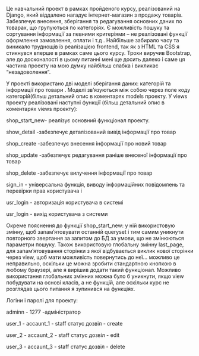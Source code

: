 Це навчальний проект в рамках пройденого курсу, реалізований на Django, який віддалено нагадує інтернет-магазин з продажу товарів. Забезпечує внесення, зберігання та редагування основних даних по товарах, що групуються по категоріях. Є можливість пошуку  та сортування інформації за певними критеріями – не реалізовані функції оформлення замовлення, оплати і т.д .  Найбільше забирало часу та виникало  труднощів із реалізацією frontend, так як з HTML та CSS я стикнувся вперше в рамках саме цього курсу.
Трохи виручив Bootstrap, але до досконалості в цьому питанні мені ще досить далеко і саме ця частина проекту на мою думку  найбільш слабка і викликає “незадоволення”.

У проекті використано  дві моделі зберігання даних: категорій та інформації про товари . Моделі зв’язуютьcя між собою через поле коду категорій(більш детальний опис в коментарях models проекту. 
У views проекту реалізовані наступні функції (більш детальний опис в коментарях views проекту):

shop_start_new-  реалізує основний функціонал проекту.

show_detail -забезпечує деталізований вивід інформації про товар

shop_create -забезпечує внесення інформації про новий товар

shop_update -забезпечує редагування раніше внесеної інформації про товар

shop_delete -забезпечує вилучення інформації про товар

sign_in - універсальна функція,  виводу інформаційних повідомлень  та перевірки прав користувача і

usr_login - авторизація користувача в системі

usr_login - вихід користувача з системи
 
Окреме пояснення до функції shop_start_new:
у ній  використовую змінну, щоб запам’ятовувати останній queryset і тим самим уникнути повторного  звертання за запитом до БД за умови, що не змінюються параметри пошуку.
Також використовую глобальну змінну last_page, для запам’ятовування сторінки з якої відбувається виклик нової сторінки через view, щоб мати можливість повернутись до неї... можливо це неправильно,
оскільки це можна зробити  стандартною кнопкою в  любому браузері, але я вирішив додати такий функціонал. Можливо використання глобальних змінних можна було б уникнути, якщо  view побудувати на основі класів,
а не функцій, але оскільки курс не розглядав цього питання я зупинився на функціях. 

Логіни і паролі для проекту:

adminn - 1277 -адміністратор

user_1 - accaunt_1 - staff статус дозвіл - create

user_2 - accaunt_2 - staff статус дозвіл - edit

user_3 - accaunt_3 - staff статус дозвіл - delete
